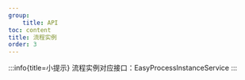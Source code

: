 ```yaml
---
group:
    title: API
toc: content
title: 流程实例
order: 3
---
```

:::info{title=小提示}
流程实例对应接口：EasyProcessInstanceService
:::
